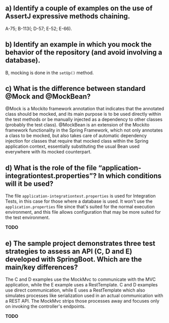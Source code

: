 ## a) Identify a couple of examples on the use of AssertJ expressive methods chaining.
A-75; B-113(; D-57; E-52; E-66).

## b) Identify an example in which you mock the behavior of the repository (and avoid involving a database).
B, mocking is done in the `setUp()` method.
 
## c) What is the difference between standard @Mock and @MockBean?
@Mock is a Mockito framework annotation that indicates that the annotated class should be mocked, and its main purpose
is to be used directly within the test methods or be manually injected as a dependency to other classes (probably the
test class).
@MockBean is an extension of the Mockito framework functionality in the Spring Framework, which not only annotates a
class to be mocked, but also takes care of automatic dependency injection for classes that require that mocked class
within the Spring application context, essentially substituting the usual Bean used everywhere with its mocked
counterpart.

## d) What is the role of the file “application-integrationtest.properties”? In which conditions will it be used?
The file `application-integrationtest.properties` is used for Integration Tests, in this case for those where a database
is used. It won't use the `application.properties` file since that's suited for the normal execution environment, and
this file allows configuration that may be more suited for the test environment.

**TODO**

## e) The sample project demonstrates three test strategies to assess an API (C, D and E) developed with SpringBoot. Which are the main/key differences?
The C and D examples use the MockMvc to communicate with the MVC application, while the E example uses a RestTemplate.
C and D examples use direct communication, while E uses a RestTemplate which also simulates processes like
serialization used in an actual communication with a REST API. The MockMvc strips those processes away and focuses only
on invoking the controller's endpoints.

**TODO**
